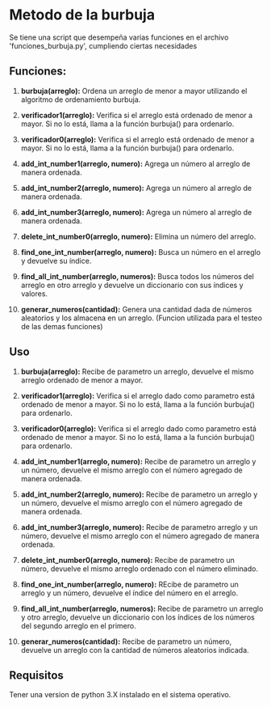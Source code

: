 # Metodo de la burbuja
Se tiene una script que desempeña varias funciones en el archivo 'funciones_burbuja.py', cumpliendo ciertas necesidades

## Funciones:

1) __burbuja(arreglo):__ Ordena un arreglo de menor a mayor utilizando el algoritmo de ordenamiento burbuja.

2) __verificador1(arreglo):__ Verifica si el arreglo está ordenado de menor a mayor. Si no lo está, llama a la función burbuja() para ordenarlo.

3) __verificador0(arreglo):__ Verifica si el arreglo está ordenado de menor a mayor. Si no lo está, llama a la función burbuja() para ordenarlo.

4) __add_int_number1(arreglo, numero):__ Agrega un número al arreglo de manera ordenada.

5) __add_int_number2(arreglo, numero):__ Agrega un número al arreglo de manera ordenada.

6) __add_int_number3(arreglo, numero):__ Agrega un número al arreglo de manera ordenada.

7) __delete_int_number0(arreglo, numero):__ Elimina un número del arreglo.

8) __find_one_int_number(arreglo, numero):__ Busca un número en el arreglo y devuelve su índice.

9) __find_all_int_number(arreglo, numeros):__ Busca todos los números del arreglo en otro arreglo y devuelve un diccionario con sus índices y valores.

10) __generar_numeros(cantidad):__ Genera una cantidad dada de números aleatorios y los almacena en un arreglo. (Funcion utilizada para el testeo de las demas funciones)

## Uso

1) __burbuja(arreglo):__ Recibe de parametro un arreglo, devuelve el mismo arreglo ordenado de menor a mayor.

2) __verificador1(arreglo):__ Verifica si el arreglo dado como parametro está ordenado de menor a mayor. Si no lo está, llama a la función burbuja() para ordenarlo.

3) __verificador0(arreglo):__ Verifica si el arreglo dado como parametro está ordenado de menor a mayor. Si no lo está, llama a la función burbuja() para ordenarlo.

4) __add_int_number1(arreglo, numero):__ Recibe de parametro un arreglo y un número, devuelve el mismo arreglo con el número agregado de manera ordenada.

5) __add_int_number2(arreglo, numero):__ Recibe de parametro un arreglo y un número, devuelve el mismo arreglo con el número agregado de manera ordenada.

6) __add_int_number3(arreglo, numero):__ Recibe de parametro arreglo y un número, devuelve el mismo arreglo con el número agregado de manera ordenada.

7) __delete_int_number0(arreglo, numero):__ Recibe de parametro un número, devuelve el mismo arreglo ordenado con el número eliminado.

8) __find_one_int_number(arreglo, numero):__ REcibe de parametro un arreglo y un número, devuelve el índice del número en el arreglo.

9) __find_all_int_number(arreglo, numeros):__ Recibe de parametro un arreglo y otro arreglo, devuelve un diccionario con los índices de los números del segundo arreglo en el primero.

10) __generar_numeros(cantidad):__ Recibe de parametro un número, devuelve un arreglo con la cantidad de números aleatorios indicada.

## Requisitos
Tener una version de python 3.X instalado en el sistema operativo.